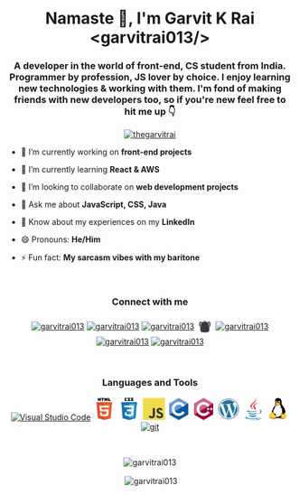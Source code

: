 <h1 align="center">Namaste 🙏, I'm Garvit K Rai<br>&ltgarvitrai013/&gt</h1>
<h3 align="center">A developer in the world of front-end, CS student from India. Programmer by profession, JS lover by choice. I enjoy learning new technologies & working with them. I'm fond of making friends with new developers too, so if you're new feel free to hit me up 👇</h3>



<p align="center"> <a href="https://twitter.com/thegarvitrai" target="blank"><img src="https://img.shields.io/twitter/follow/thegarvitrai?logo=twitter&style=for-the-badge" alt="thegarvitrai" /></a></p>

- 🔭 I’m currently working on **front-end projects**

- 🌱 I’m currently learning **React & AWS**

- 👯 I’m looking to collaborate on **web development projects**

- 💬 Ask me about **JavaScript, CSS, Java**

- 📄 Know about my experiences on my **LinkedIn**

- 😄 Pronouns: **He/Him**

- ⚡ Fun fact: **My sarcasm vibes with my baritone**
<br>
<h3 align="center">Connect with me</h3>
<p align="center">
<a href="https://twitter.com/thegarvitrai" target="blank"><img align="center" src="https://raw.githubusercontent.com/rahuldkjain/github-profile-readme-generator/master/src/images/icons/Social/twitter.svg" alt="garvitrai013" height="30" width="40" /></a>
<a href="https://linkedin.com/in/thegarvitrai" target="blank"><img align="center" src="https://raw.githubusercontent.com/rahuldkjain/github-profile-readme-generator/master/src/images/icons/Social/linked-in-alt.svg" alt="garvitrai013" height="30" width="40" /></a>
<a href="https://instagram.com/thegarvitrai" target="blank"><img align="center" src="https://raw.githubusercontent.com/rahuldkjain/github-profile-readme-generator/master/src/images/icons/Social/instagram.svg" alt="garvitrai013" height="30" width="40" /></a>
<a href="https://www.showwcase.com/thegarvitrai" target="blank"><img style="padding-top:2px;padding-bottom:2px" align="center" src="showwcase-modified.png" alt="garvitrai013" height="30" width="30"/></a>
<a href="https://www.codechef.com/users/garvitrai013" target="blank"><img align="center" src="https://cdn.jsdelivr.net/npm/simple-icons@3.1.0/icons/codechef.svg" alt="garvitrai013" height="30" width="40" /></a>
<a href="https://discord.gg/garvitrai013" target="blank"><img align="center" src="https://raw.githubusercontent.com/rahuldkjain/github-profile-readme-generator/master/src/images/icons/Social/discord.svg" alt="garvitrai013" height="30" width="40" /></a>
<a href="https://codepen.io/garvitrai013" target="blank"><img align="center" src="https://raw.githubusercontent.com/rahuldkjain/github-profile-readme-generator/master/src/images/icons/Social/codepen.svg" alt="garvitrai013" height="30" width="40" /></a>
</p>
<br>
<h3 align="center">Languages and Tools</h3>
<p align="center"> <a href="https://code.visualstudio.com/" target="_blank"><img alt="Visual Studio Code" src="https://static.cdnlogo.com/logos/v/82/visual-studio-code.svg" alt="vscode" width="40" height="40"/></a> <a href="https://www.w3.org/html/" target="_blank"> <img src="https://raw.githubusercontent.com/devicons/devicon/master/icons/html5/html5-original-wordmark.svg" alt="html5" width="40" height="40"/></a> <a href="https://www.w3schools.com/css/" target="_blank"> <img src="https://raw.githubusercontent.com/devicons/devicon/master/icons/css3/css3-original-wordmark.svg" alt="css3" width="40" height="40"/></a> <a href="https://developer.mozilla.org/en-US/docs/Web/JavaScript" target="_blank"><img src="https://raw.githubusercontent.com/devicons/devicon/master/icons/javascript/javascript-original.svg" alt="javascript" width="40" height="40"/></a> <a href="https://www.cprogramming.com/" target="_blank"> <img src="https://raw.githubusercontent.com/devicons/devicon/master/icons/c/c-original.svg" alt="c" width="40" height="40"/></a> <a href="https://www.w3schools.com/cpp/" target="_blank"> <img src="https://raw.githubusercontent.com/devicons/devicon/master/icons/cplusplus/cplusplus-original.svg" alt="cplusplus" width="40" height="40"/></a> <a href="https://wordpress.com/" target="_blank"> <img src="wordpress-modified.png" alt="wordpress" width="40" height="40"/></a> <a href="https://www.java.com" target="_blank"> <img src="https://raw.githubusercontent.com/devicons/devicon/master/icons/java/java-original.svg" alt="java" height="40"/></a> <a href="https://www.linux.org/" target="_blank"> <img src="https://raw.githubusercontent.com/devicons/devicon/master/icons/linux/linux-original.svg" alt="linux" width="40" height="40"/></a> <a href="https://git-scm.com/" target="_blank"> <img src="https://www.vectorlogo.zone/logos/git-scm/git-scm-icon.svg" alt="git" width="40" height="40"/></a></p>
<br>
<p align="center"><img align="center" src="https://github-readme-stats.vercel.app/api/top-langs?username=garvitrai013&show_icons=true&locale=en&layout=compact" alt="garvitrai013" /></p>

<p align="center">&nbsp;<img align="center" src="https://github-readme-stats.vercel.app/api?username=garvitrai013&show_icons=true&locale=en" alt="garvitrai013" /></p>
